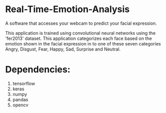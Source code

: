 # Real-Time-Emotion-Analysis
A software that accesses your webcam to predict your facial expression. 


This application is trained using convolutional neural networks using the 'fer2013' dataset. This application categorizes each face based on the emotion shown in the facial expression in to one of these seven categories Angry, Disgust, Fear, Happy, Sad, Surprise and Neutral.

# Dependencies:
1. tensorflow
2. keras
3. numpy
4. pandas
5. opencv




